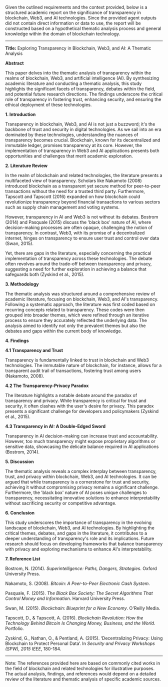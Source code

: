 Given the outlined requirements and the context provided, below is a structured academic report on the significance of transparency in blockchain, Web3, and AI technologies. Since the provided agent outputs did not contain direct information or data to use, the report will be constructed based on a hypothetical thematic analysis process and general knowledge within the domain of blockchain technology. 

---

**Title:** Exploring Transparency in Blockchain, Web3, and AI: A Thematic Analysis

**Abstract**

This paper delves into the thematic analysis of transparency within the realms of blockchain, Web3, and artificial intelligence (AI). By synthesizing academic literature and conducting a thematic analysis, this study highlights the significant facets of transparency, debates within the field, and potential future research directions. The findings underscore the critical role of transparency in fostering trust, enhancing security, and ensuring the ethical deployment of these technologies.

**1. Introduction**

Transparency in blockchain, Web3, and AI is not just a buzzword; it's the backbone of trust and security in digital technologies. As we sail into an era dominated by these technologies, understanding the nuances of transparency becomes crucial. Blockchain, known for its decentralized and immutable ledger, promises transparency at its core. However, the implementation of transparency in Web3 and AI applications presents both opportunities and challenges that merit academic exploration.

**2. Literature Review**

In the realm of blockchain and related technologies, the literature presents a multifaceted view of transparency. Scholars like Nakamoto (2008) introduced blockchain as a transparent yet secure method for peer-to-peer transactions without the need for a trusted third party. Furthermore, Tapscott and Tapscott (2016) expanded on how blockchain could revolutionize transparency beyond financial transactions to various sectors such as supply chain management and voting systems.

However, transparency in AI and Web3 is not without its debates. Bostrom (2014) and Pasquale (2015) discuss the 'black box' nature of AI, where decision-making processes are often opaque, challenging the notion of transparency. In contrast, Web3, with its promise of a decentralized internet, hinges on transparency to ensure user trust and control over data (Swan, 2015).

Yet, there are gaps in the literature, especially concerning the practical implementation of transparency across these technologies. The debate often revolves around the trade-off between transparency and privacy, suggesting a need for further exploration in achieving a balance that safeguards both (Zyskind et al., 2015).

**3. Methodology**

The thematic analysis was structured around a comprehensive review of academic literature, focusing on blockchain, Web3, and AI's transparency. Following a systematic approach, the literature was first coded based on recurring concepts related to transparency. These codes were then grouped into broader themes, which were refined through an iterative process to ensure they accurately reflected the underlying data. The analysis aimed to identify not only the prevalent themes but also the debates and gaps within the current body of knowledge.

**4. Findings**

**4.1 Transparency and Trust**

Transparency is fundamentally linked to trust in blockchain and Web3 technologies. The immutable nature of blockchain, for instance, allows for a transparent audit trail of transactions, fostering trust among users (Nakamoto, 2008).

**4.2 The Transparency-Privacy Paradox**

The literature highlights a notable debate around the paradox of transparency and privacy. While transparency is critical for trust and security, it often clashes with the user's desire for privacy. This paradox presents a significant challenge for developers and policymakers (Zyskind et al., 2015).

**4.3 Transparency in AI: A Double-Edged Sword**

Transparency in AI decision-making can increase trust and accountability. However, too much transparency might expose proprietary algorithms or sensitive data, showcasing the delicate balance required in AI applications (Bostrom, 2014).

**5. Discussion**

The thematic analysis reveals a complex interplay between transparency, trust, and privacy within blockchain, Web3, and AI technologies. It can be argued that while transparency is a cornerstone for trust and security, achieving it without compromising privacy remains a significant challenge. Furthermore, the 'black box' nature of AI poses unique challenges to transparency, necessitating innovative solutions to enhance interpretability without sacrificing security or competitive advantage.

**6. Conclusion**

This study underscores the importance of transparency in the evolving landscape of blockchain, Web3, and AI technologies. By highlighting the critical themes, debates, and gaps in the literature, it contributes to a deeper understanding of transparency's role and its implications. Future research should focus on developing frameworks that balance transparency with privacy and exploring mechanisms to enhance AI's interpretability.

**7. Reference List**

Bostrom, N. (2014). *Superintelligence: Paths, Dangers, Strategies*. Oxford University Press.

Nakamoto, S. (2008). *Bitcoin: A Peer-to-Peer Electronic Cash System*.

Pasquale, F. (2015). *The Black Box Society: The Secret Algorithms That Control Money and Information*. Harvard University Press.

Swan, M. (2015). *Blockchain: Blueprint for a New Economy*. O'Reilly Media.

Tapscott, D., & Tapscott, A. (2016). *Blockchain Revolution: How the Technology Behind Bitcoin Is Changing Money, Business, and the World*. Portfolio.

Zyskind, G., Nathan, O., & Pentland, A. (2015). ‘Decentralizing Privacy: Using Blockchain to Protect Personal Data’. In *Security and Privacy Workshops (SPW), 2015 IEEE*, 180-184.

---

Note: The references provided here are based on commonly cited works in the field of blockchain and related technologies for illustrative purposes. The actual analysis, findings, and references would depend on a detailed review of the literature and thematic analysis of specific academic sources.